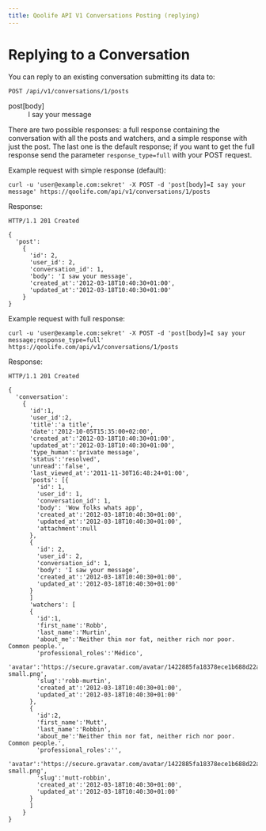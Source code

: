 ```yaml
---
title: Qoolife API V1 Conversations Posting (replying)
---
```


# Replying to a Conversation

You can reply to an existing conversation submitting its data to:

    POST /api/v1/conversations/1/posts

<dl>
  <dt>post[body]</dt>
  <dd>I say your message</dd>
</dl>

There are two possible responses: a full response containing the conversation with all the posts and watchers, and a simple response with just the post. The last one is the default response; if you want to get the full response send the parameter ```response_type=full``` with your POST request.

Example request with simple response (default):

    curl -u 'user@example.com:sekret' -X POST -d 'post[body]=I say your message' https://qoolife.com/api/v1/conversations/1/posts

Response:

    HTTP/1.1 201 Created

    {
      'post':
        {
          'id': 2,
          'user_id': 2,
          'conversation_id': 1,
          'body': 'I saw your message',
          'created_at':'2012-03-18T10:40:30+01:00',
          'updated_at':'2012-03-18T10:40:30+01:00'
        }
    }

Example request with full response:

    curl -u 'user@example.com:sekret' -X POST -d 'post[body]=I say your message;response_type=full' https://qoolife.com/api/v1/conversations/1/posts

Response:

    HTTP/1.1 201 Created

    {
      'conversation':
        {
          'id':1,
          'user_id':2,
          'title':'a title',
          'date':'2012-10-05T15:35:00+02:00',
          'created_at':'2012-03-18T10:40:30+01:00',
          'updated_at':'2012-03-18T10:40:30+01:00',
          'type_human':'private message',
          'status':'resolved',
          'unread':'false',
          'last_viewed_at':'2011-11-30T16:48:24+01:00',
          'posts': [{
            'id': 1,
            'user_id': 1,
            'conversation_id': 1,
            'body': 'Wow folks whats app',
            'created_at':'2012-03-18T10:40:30+01:00',
            'updated_at':'2012-03-18T10:40:30+01:00',
            'attachment':null
          },
          {
            'id': 2,
            'user_id': 2,
            'conversation_id': 1,
            'body': 'I saw your message',
            'created_at':'2012-03-18T10:40:30+01:00',
            'updated_at':'2012-03-18T10:40:30+01:00'
          }
          ]
          'watchers': [
          {
            'id':1,
            'first_name':'Robb',
            'last_name':'Murtin',
            'about_me':'Neither thin nor fat, neither rich nor poor. Common people.',
            'professional_roles':'Médico',
            'avatar':'https://secure.gravatar.com/avatar/1422885fa18378ece1b688d22abd551f.jpg%3Fsize=48&d=https://qoolife.com/assets/icons/avatar-small.png',
            'slug':'robb-murtin',
            'created_at':'2012-03-18T10:40:30+01:00',
            'updated_at':'2012-03-18T10:40:30+01:00'
          },
          {
            'id':2,
            'first_name':'Mutt',
            'last_name':'Robbin',
            'about_me':'Neither thin nor fat, neither rich nor poor. Common people.',
            'professional_roles':'',
            'avatar':'https://secure.gravatar.com/avatar/1422885fa18378ece1b688d22abd551f.jpg%3Fsize=48&d=https://qoolife.com/assets/icons/avatar-small.png',
            'slug':'mutt-robbin',
            'created_at':'2012-03-18T10:40:30+01:00',
            'updated_at':'2012-03-18T10:40:30+01:00'
          }
          ]
        }
    }
